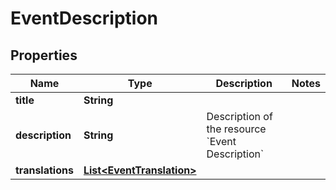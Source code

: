 

# EventDescription


## Properties

| Name | Type | Description | Notes |
|------------ | ------------- | ------------- | -------------|
|**title** | **String** |  |  |
|**description** | **String** | Description of the resource &#x60;Event Description&#x60; |  |
|**translations** | [**List&lt;EventTranslation&gt;**](EventTranslation.md) |  |  |



